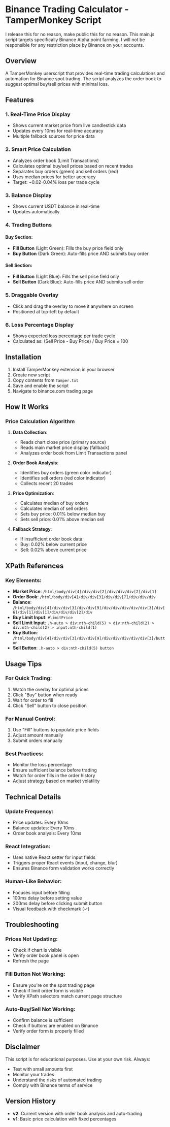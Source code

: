 # Binance Trading Calculator - TamperMonkey Script

I release this for no reason, make public this for no reason. 
This main.js script targets specifically Binance Alpha point farming.
I will not be responsible for any restriction place by Binance on your accounts.

## Overview
A TamperMonkey userscript that provides real-time trading calculations and automation for Binance spot trading. The script analyzes the order book to suggest optimal buy/sell prices with minimal loss.

## Features

### 1. **Real-Time Price Display**
- Shows current market price from live candlestick data
- Updates every 10ms for real-time accuracy
- Multiple fallback sources for price data

### 2. **Smart Price Calculation**
- Analyzes order book (Limit Transactions)
- Calculates optimal buy/sell prices based on recent trades
- Separates buy orders (green) and sell orders (red)
- Uses median prices for better accuracy
- Target: ~0.02-0.04% loss per trade cycle

### 3. **Balance Display**
- Shows current USDT balance in real-time
- Updates automatically

### 4. **Trading Buttons**

#### Buy Section:
- **Fill Button** (Light Green): Fills the buy price field only
- **Buy Button** (Dark Green): Auto-fills price AND submits buy order

#### Sell Section:
- **Fill Button** (Light Blue): Fills the sell price field only
- **Sell Button** (Dark Blue): Auto-fills price AND submits sell order

### 5. **Draggable Overlay**
- Click and drag the overlay to move it anywhere on screen
- Positioned at top-left by default

### 6. **Loss Percentage Display**
- Shows expected loss percentage per trade cycle
- Calculated as: (Sell Price - Buy Price) / Buy Price × 100

## Installation

1. Install TamperMonkey extension in your browser
2. Create new script
3. Copy contents from `Tamper.txt`
4. Save and enable the script
5. Navigate to binance.com trading page

## How It Works

### Price Calculation Algorithm

1. **Data Collection**:
   - Reads chart close price (primary source)
   - Reads main market price display (fallback)
   - Analyzes order book from Limit Transactions panel

2. **Order Book Analysis**:
   - Identifies buy orders (green color indicator)
   - Identifies sell orders (red color indicator)
   - Collects recent 20 trades

3. **Price Optimization**:
   - Calculates median of buy orders
   - Calculates median of sell orders
   - Sets buy price: 0.01% below median buy
   - Sets sell price: 0.01% above median sell

4. **Fallback Strategy**:
   - If insufficient order book data:
   - Buy: 0.02% below current price
   - Sell: 0.02% above current price

## XPath References

### Key Elements:
- **Market Price**: `/html/body/div[4]/div/div[2]/div/div/div[2]/div[1]`
- **Order Book**: `/html/body/div[4]/div/div[3]/div/div[7]/div/div/div`
- **Balance**: `/html/body/div[4]/div/div[3]/div/div[9]/div/div/div/div/div[3]/div[6]/div[1]/div[1]/div/div/div[2]/div`
- **Buy Limit Input**: `#limitPrice`
- **Sell Limit Input**: `.h-auto > div:nth-child(5) > div:nth-child(2) > div:nth-child(2) > input:nth-child(1)`
- **Buy Button**: `/html/body/div[4]/div/div[3]/div/div[9]/div/div/div/div/div[3]/button`
- **Sell Button**: `.h-auto > div:nth-child(5) button`

## Usage Tips

### For Quick Trading:
1. Watch the overlay for optimal prices
2. Click "Buy" button when ready
3. Wait for order to fill
4. Click "Sell" button to close position

### For Manual Control:
1. Use "Fill" buttons to populate price fields
2. Adjust amount manually
3. Submit orders manually

### Best Practices:
- Monitor the loss percentage
- Ensure sufficient balance before trading
- Watch for order fills in the order history
- Adjust strategy based on market volatility

## Technical Details

### Update Frequency:
- Price updates: Every 10ms
- Balance updates: Every 10ms
- Order book analysis: Every 10ms

### React Integration:
- Uses native React setter for input fields
- Triggers proper React events (input, change, blur)
- Ensures Binance form validation works correctly

### Human-Like Behavior:
- Focuses input before filling
- 100ms delay before setting value
- 200ms delay before clicking submit button
- Visual feedback with checkmark (✓)

## Troubleshooting

### Prices Not Updating:
- Check if chart is visible
- Verify order book panel is open
- Refresh the page

### Fill Button Not Working:
- Ensure you're on the spot trading page
- Check if limit order form is visible
- Verify XPath selectors match current page structure

### Auto-Buy/Sell Not Working:
- Confirm balance is sufficient
- Check if buttons are enabled on Binance
- Verify order form is properly filled

## Disclaimer

This script is for educational purposes. Use at your own risk. Always:
- Test with small amounts first
- Monitor your trades
- Understand the risks of automated trading
- Comply with Binance terms of service

## Version History

- **v2**: Current version with order book analysis and auto-trading
- **v1**: Basic price calculation with fixed percentages
